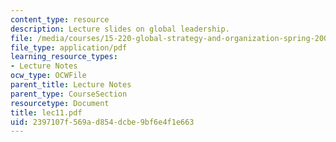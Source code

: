 ```yaml
---
content_type: resource
description: Lecture slides on global leadership.
file: /media/courses/15-220-global-strategy-and-organization-spring-2008/2397107f569ad854dcbe9bf6e4f1e663_lec11.pdf
file_type: application/pdf
learning_resource_types:
- Lecture Notes
ocw_type: OCWFile
parent_title: Lecture Notes
parent_type: CourseSection
resourcetype: Document
title: lec11.pdf
uid: 2397107f-569a-d854-dcbe-9bf6e4f1e663
---
```

